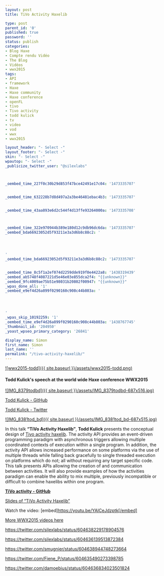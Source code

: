```yaml
---
layout: post
title: TiVo Activity Haxelib

type: post
parent_id: '0'
published: true
password: ''
status: publish
categories:
- Blog Haxe
- Compte rendu Vidéo
- The Blog
- Vidéos
- wwx2015
tags:
- API
- framework
- Haxe
- Haxe community
- Haxe conference
- openFL
- tivo
- Tivo activity
- todd kulick
- tv
- video
- vod
- wwx
- wwx2015

layout_header: "- Select -"
layout_footer: "- Select -"
skin: "- Select -"
wpautop: "- Select -"
_publicize_twitter_user: "@silexlabs"



_oembed_time_227f0c30b29d853f47bce42491e17c04: '1473335707'


_oembed_time_632228b7d8d497a2a3be46481ebac4b3: '1473335707'


_oembed_time_43aa893e6d2c544f4d13ffe93264000a: '1473335708'



_oembed_time_322e970944b389e180d12c9db96dc6da: '1473335707'
_oembed_bda66923052d5f93211e3a3d6b8c88c2: '




'
_oembed_time_bda66923052d5f93211e3a3d6b8c88c2: '1473335707'


_oembed_time_8c5f1a2ef074d2259dde919f0e4422a8: '1438319439'
_oembed_ab5748f4087221d5e46e03e855dca2f4: "{{unknown}}"
_oembed_9fc4009ae75b51e98031b20802f00947: "{{unknown}}"
_wpas_done_all: '1'
_oembed_e9ef4d26a899f0290160c908c44b803a: '




'
_wpas_skip_10192259: '1'
_oembed_time_e9ef4d26a899f0290160c908c44b803a: '1438767745'
_thumbnail_id: '204950'
_yoast_wpseo_primary_category: '26841'

display_name: Simon
first_name: Simon
last_name: ''
permalink: "/tivo-activity-haxelib/"
---
```


[![wwx2015-todd]({{ site.baseurl }}/assets/wwx2015-todd.png)](https://www.silexlabs.org/wp-content/uploads/2015/07/wwx2015-todd.png)

#### Todd Kulick's speech at the world wide Haxe conference WWX2015

[![IMG_8379todbd]({{ site.baseurl }}/assets/IMG_8379todbd-687x516.jpg)](https://www.silexlabs.org/wp-content/uploads/2015/07/IMG_8379todbd.jpg)



[Todd Kulick - GitHub](https://github.com/kulick)

[Todd Kulick - Twitter](https://twitter.com/kulick)

[![IMG_8381tod_bd]({{ site.baseurl }}/assets/IMG_8381tod_bd-687x515.jpg)](https://www.silexlabs.org/wp-content/uploads/2015/07/IMG_8381tod_bd.jpg)

In this talk **“TiVo Activity Haxelib”**, **Todd Kulick** presents the conceptual design of [Tivo activity haxelib](https://github.com/TiVo/activity). The activity API provides an event-driven programming paradigm with asynchronous triggers allowing multiple coordinated contexts of execution within a single program. In addition, the activity API allows increased performance on some platforms via the use of multiple threads while falling back gracefully to single threaded execution on platforms which do not; all without requiring any target specific code. This talk presents APIs allowing the creation of and communication between activities. It will also provide examples of how the activities paradigm can enable the ability to mix multiple, previously incompatible or difficult to combine haxelibs within one program.

**[TiVo activity - GitHub](https://github.com/TiVo/activity)**

[Slides of “TiVo Activity Haxelib”](https://github.com/kulick/wwx2015/blob/master/WWX2015_ActivityHaxelib.pdf)

Watch the
video: 
[embed]https://youtu.be/YAICeJdzptk[/embed]

[More WWX2015 videos here](https://www.silexlabs.org/wrapping-up-wwx2015/)

https://twitter.com/silexlabs/status/604638229178904576

https://twitter.com/silexlabs/status/604636139513872384

https://twitter.com/smugnier/status/604638944748273664

https://twitter.com/Fiene_P/status/604635490273398785

https://twitter.com/damoebius/status/604636834023501824
